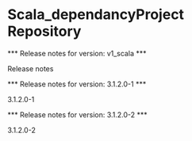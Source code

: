 # Scala_dependancyProject Repository

*** Release notes for version: v1_scala ***

Release notes

*** Release notes for version: 3.1.2.0-1 ***

3.1.2.0-1

*** Release notes for version: 3.1.2.0-2 ***

3.1.2.0-2